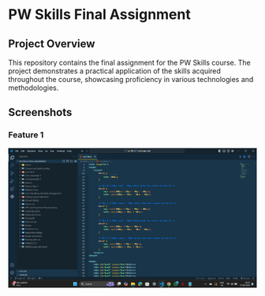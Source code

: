 # PW Skills Final Assignment

## Project Overview

This repository contains the final assignment for the PW Skills course. The project demonstrates a practical application of the skills acquired throughout the course, showcasing proficiency in various technologies and methodologies.

## Screenshots

### Feature 1
![Feature 1](https://github.com/Sourav-Sir/Decode-full-stack-web-dev-1.0_final-assignment/blob/main/sample.png)
